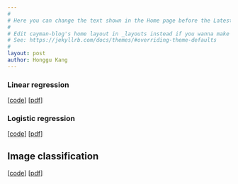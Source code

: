 ```yaml
---
#
# Here you can change the text shown in the Home page before the Latest Posts section.
#
# Edit cayman-blog's home layout in _layouts instead if you wanna make some changes
# See: https://jekyllrb.com/docs/themes/#overriding-theme-defaults
#
layout: post
author: Honggu Kang
---
```


### Linear regression
[[code](github.com/honggkang)]
[[pdf](./pdf/lec1_linearRegression.pdf)]

### Logistic regression
[[code](github.com/honggkang)]
[[pdf](./pdf/lec2_logisticRegression.pdf)]

## Image classification
[[code](github.com/honggkang)]
[[pdf](./pdf/lec3_mnistClassification.pdf)]